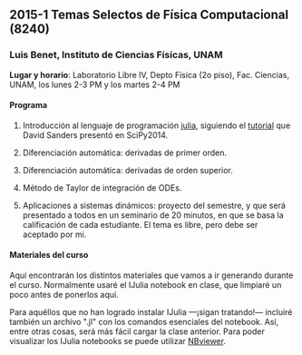 ## 2015-1 Temas Selectos de Física Computacional (8240)

### Luis Benet, Instituto de Ciencias Físicas, UNAM

**Lugar y horario**:
Laboratorio Libre IV, Depto Física (2o piso), Fac. Ciencias, UNAM,
los lunes 2-3 PM y los martes 2-4 PM

#### Programa

1. Introducción al lenguaje de programación [julia](http://julialang.org),
siguiendo el [tutorial](https://github.com/dpsanders/scipy_2014_julia) que David Sanders
presentó en SciPy2014.

2. Diferenciación automática: derivadas de primer orden.

3. Diferenciación automática: derivadas de orden superior.

4. Método de Taylor de integración de ODEs.

5. Aplicaciones a sistemas dinámicos: proyecto del semestre, y que será presentado a todos
en un seminario de 20 minutos, en que se basa la calificación de cada estudiante. El tema es
libre, pero debe ser aceptado por mi.

#### Materiales del curso

Aquí encontrarán los distintos materiales que vamos a ir generando durante el curso.
Normalmente usaré el IJulia notebook en clase, que limpiaré un poco antes de ponerlos aquí.

Para aquéllos que no han logrado instalar IJulia —¡sigan tratando!— incluiré también un
archivo ".jl" con los comandos esenciales del notebook. Así, entre otras cosas, será
más fácil cargar la clase anterior. Para poder visualizar los IJulia notebooks se puede
utilizar [NBviewer](http://nbviewer.ipython.org/github/lbenet/http://nbviewer.ipython.org/github/lbenet/TemasSelectosFisComp1/tree/master/).
